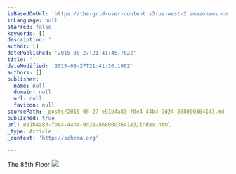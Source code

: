 ```yaml
---
isBasedOnUrl: 'https://the-grid-user-content.s3-us-west-2.amazonaws.com/fd409e50-aa7d-4357-b877-c4f31fb91a3a.JPG'
inLanguage: null
starred: false
keywords: []
description: ''
author: []
datePublished: '2015-08-27T21:41:45.762Z'
title: ''
dateModified: '2015-08-27T21:41:36.196Z'
authors: []
publisher:
  name: null
  domain: null
  url: null
  favicon: null
sourcePath: _posts/2015-08-27-e91b4a83-f0e4-44b4-9d24-868000364143.md
published: true
url: e91b4a83-f0e4-44b4-9d24-868000364143/index.html
_type: Article
_context: 'http://schema.org'

---
```

The 85th Floor
![](https://the-grid-user-content.s3-us-west-2.amazonaws.com/fd409e50-aa7d-4357-b877-c4f31fb91a3a.JPG)